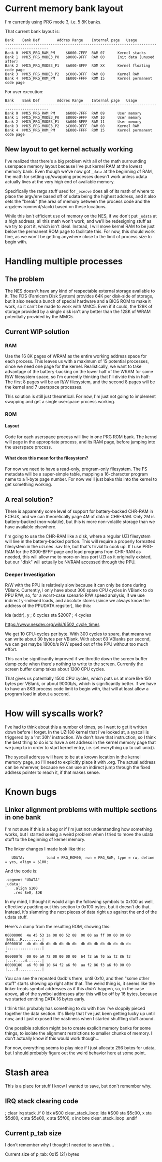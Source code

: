 # Current memory bank layout

I'm currently using PRG mode 3, i.e. 5 8K banks.

That current bank layout is:

	Bank	Bank Def		Addres Range	Internal page	Usage
	------------------------------------------------------------------------------------------
	Bank 0	MMC5_PRG_RAM_PM		$6000-7FFF	RAM 07		Kernel stacks
	Bank 1  MMC5_PRG_MODE3_P0	$8000-9FFF	RAM 00		Init data (unused after)
	Bank 2	MMC5_PRG_MODE3_P1	$A000-BFFF	ROM XX		Kernel floating code page
	Bank 3	MMC5_PRG_MODE3_P2	$C000-DFFF	RAM 08		Kernel RAM
	Bank 4	MMC5_PRG_ROM_PM		$E000-FFFF	ROM 15		Kernel permanent code page

For user execution:

	Bank	Bank Def		Addres Range	Internal page	Usage
	------------------------------------------------------------------------------------------
	Bank 0	MMC5_PRG_RAM_PM		$6000-7FFF	RAM 09		User memory
	Bank 1	MMC5_PRG_MODE3_P0	$8000-9FFF	RAM 10		User memory
	Bank 2	MMC5_PRG_MODE3_P1	$A000-BFFF	RAM 11		User memory
	Bank 3	MMC5_PRG_MODE3_P2	$C000-DFFF	RAM 08		Kernel RAM
	Bank 4	MMC5_PRG_ROM_PM		$E000-FFFF	ROM 15		Kernel permanent code page

## New layout to get kernel actually working

I've realized that there's a big problem with all of the math surrounding
userspace memory layout because I've put kernel RAM at the lowest memory bank.
Even though we've now got `_data` at the beginning of RAM, the math for setting
up/swapping processes doesn't work unless udata actually lives at the very high
end of available memory.

Specifically the rargs stuff used for `_execve` does all of its math of where to
place the argv/env based off of udata being the highest address, and it also
sets the "break" (the area of memory between the process code and the
argv/environment/stack) based on these locations.

While this isn't efficient use of memory on the NES, if we don't put `_udata` at
a high address, all this math won't work, and we'll be redesigning stuff as we
try to port it, which isn't ideal.  Instead, I will move kernel RAM to be just
below the permanent ROM page to facilitate this.  For now, this should work
fine, as we won't be getting anywhere close to the limit of process size to
begin with.

# Handling multiple processes

## The problem

The NES doesn't have any kind of respectable external storage available to it.
The FDS (Famicom Disk System) provides 64K per disk-side of storage, but it
also needs a bunch of special hardware and a BIOS ROM to make it work, so it
can't be made to work with MMC5.  Even if it could, the 128K of storage provided
by a single disk isn't any better than the 128K of WRAM potentially provided by
the MMC5.

## Current WIP solution

### RAM

Use the 16 8K pages of WRAM as the entire working address space for each
process.  This leaves us with a maximum of 15 potential processes, since we need
one page for the kernel.  Realistically, we want to take advantage of the
battery-backing on the lower half of the WRAM for some R/W filesystem space, so
I'm currently thinking that I'll divide this in half:  The first 8 pages will be
an R/W filesystem, and the second 8 pages will be the kernel and 7 userspace
processes.

This solution is still just theoretical.  For now, I'm just not going to
implement swapping and get a single userspace process working.

### ROM

#### Layout

Code for each userspace process will live in one PRG ROM bank.  The kernel will
page in the appropriate process, and its RAM page, before jumping into the
userspace process.

#### What does this mean for the filesystem?

For now we need to have a read-only, program-only filesystem.  The FS metadata
will be a super-simple table, mapping a 16-character program name to a 1-byte
page number.  For now we'll just bake this into the kernel to get something
working.

## A real solution?

There is apparently some level of support for battery-backed CHR-RAM in FCEUX,
and we can theoretically page 4M of data in CHR-RAM.  Only 2M is battery-backed
(non-volatile), but this is more non-volatile storage than we have available
elsewhere.

I'm going to use the CHR-RAM like a disk, where a regular UZI filesystem will
live in the battery-backed portion.  This will require a properly formatted
filesystem in the uzi.nes .sav file, but that's trivial to cook up.  If I use
PRG-RAM for the 8000-BFFF page and load programs from CHR-RAM as needed, this
will allow me to more-or-less port UZI as it originally existed, but our "disk"
will actually be NVRAM accessed through the PPU.

### Deeper Investigation

R/W with the PPU is relatively slow because it can only be done during VBlank.
Currently, I only have about 300 spare CPU cycles in VBlank to do PPU R/W, so,
for a worst-case scenario R/W speed analysis, if we use indirect y-indexed
loads, and absolute stores (since we always know the address of the PPUDATA
regsiter), like this:

lda (addr), y    ; 6 cycles
sta $2007        ; 4 cycles

https://www.nesdev.org/wiki/6502_cycle_times

We get 10 CPU-cycles per byte.  With 300 cycles to spare, that means we can
write about 30 bytes per VBlank.  With about 60 VBlanks per second, we can get
maybe 1800b/s R/W speed out of the PPU without too much effort.

This can be significantly improved if we throttle down the screen buffer dump
code when there's nothing to write to the screen.  Currently the screen buffer
dump takes about 1200 CPU cycles.

That gives us potentially 1500 CPU cycles, which puts us at more like 150 bytes
per VBlank, or about 9000b/s, which is significantly better.  If we have to have
an 8KB process code limit to begin with, that will at least allow a program load
in about a second.

# How will syscalls work?

I've had to think about this a number of times, so I want to get it written down
before I forget.  In the UZI180 kernel that I've looked at, a syscall is
triggered by a 'rst 30h' instruction.  We don't have that instruction, so I
think the best thing to do is to have a set address in the kernel memory page
that we jump to in order to start kernel entry, i.e. set everything up to call
unix().

The syscall address will have to be at a known location in the kernel memory
page, so I'll need to explicitly place it with .org.  The actual address can be
wherever, because we can use an indirect jump through the fixed address pointer
to reach it, if that makes sense.

# Known bugs

## Linker alignment problems with multiple sections in one bank

I'm not sure if this is a bug or if I'm just not understanding how something
works, but I started seeing a weird problem when I tried to move the udata stuff
to the beginning of kernel memory.

The linker changes I made look like this:

       UDATA:          load = PRG_ROM00, run = PRG_RAM, type = rw, define = yes, align = $100;

And the code is:

	.segment "UDATA"
	_udata:
		.align $100
		.res $e0, $DB

In my mind, I thought it would align the following symbols to 0x100 as well,
effectively padding out this section to 0x100 bytes, but it doesn't do that.
Instead, it's slamming the next pieces of data right up against the end of the
udata stuff.

Here's a dump from the resulting ROM, showing this:

	00000000  4e 45 53 1a 08 00 52 08  00 00 aa ff 00 00 00 00  |NES...R.........|
	00000010  db db db db db db db db  db db db db db db db db  |................|
	*
	000000f0  00 00 a9 72 00 00 00 00  64 f2 a6 f0 aa f2 86 f3  |...r....d.......|
	00000100  a6 f0 00 10 64 f2 a6 f0  aa f2 86 f3 a6 f0 00 00  |....d...........|

You can see the repeated 0xdb's there, until 0xf0, and then "some other stuff"
starts showing up right after that.  The weird thing is, it seems like the
linker treats symbol addresses as if this _didn't_ happen, so, in the case
above, all of the symbol addresses after this will be off by 16 bytes, because
we started emitting DATA 16 bytes early.

I think this probably has something to do with how I've sloppily pieced together
the data section.  It's likely that I've just been getting lucky up until now,
and I just exposed the nastiness when I started shuffling stuff around.

One possible solution might be to create explicit memory banks for some things,
to isolate the alignment restrictions to smaller chunks of memory.  I don't
actually know if this would work though...

For now, everything seems to play nice if I just allocate 256 bytes for udata,
but I should probably figure out the weird behavior here at some point.

# Stash area

This is a place for stuff I know I wanted to save, but don't remember why.

## IRQ stack clearing code

<snip>
	; clear irq stack
.if 0
	ldx #$00
clear_stack_loop:
	lda #$00
	sta $5c00, x
	sta $5d00, x
	sta $5e00, x
	sta $5f00, x
	inx
	bne clear_stack_loop
.endif
</snip>

## Current p_tab size

I don't remember why I thought I needed to save this...

Current size of p_tab: 0x15 (21) bytes
